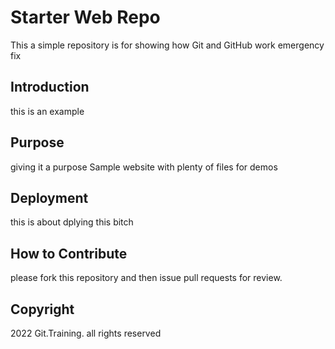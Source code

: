 # Starter Web Repo

This a simple repository is for showing how Git and GitHub work
emergency fix

## Introduction
this is an example
## Purpose

giving it a purpose
Sample website with plenty of files for demos

## Deployment
this is about dplying this bitch

## How to Contribute
please fork this repository and then issue pull requests for review.

## Copyright
2022 Git.Training. all rights reserved